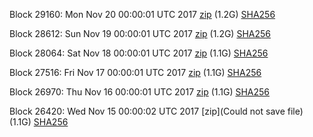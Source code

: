 Block 29160: Mon Nov 20 00:00:01 UTC 2017 [zip](https://transfer.sh/CWiLc/bootstrap.dat.20171120.zip) (1.2G) [SHA256](https://transfer.sh/AAnlO/sha256.txt)

Block 28612: Sun Nov 19 00:00:01 UTC 2017 [zip](https://transfer.sh/15CVKA/bootstrap.dat.20171119.zip) (1.2G) [SHA256](https://transfer.sh/zAgbI/sha256.txt)

Block 28064: Sat Nov 18 00:00:01 UTC 2017 [zip](https://transfer.sh/xr7vu/bootstrap.dat.20171118.zip) (1.1G) [SHA256](https://transfer.sh/Y3TSB/sha256.txt)

Block 27516: Fri Nov 17 00:00:01 UTC 2017 [zip](https://transfer.sh/mK89R/bootstrap.dat.20171117.zip) (1.1G) [SHA256](https://transfer.sh/Xm4sc/sha256.txt)

Block 26970: Thu Nov 16 00:00:01 UTC 2017 [zip](https://transfer.sh/J18BD/bootstrap.dat.20171116.zip) (1.1G) [SHA256](https://transfer.sh/fVs8L/sha256.txt)

Block 26420: Wed Nov 15 00:00:02 UTC 2017 [zip](Could not save file) (1.1G) [SHA256](https://transfer.sh/rYEKE/sha256.txt)
